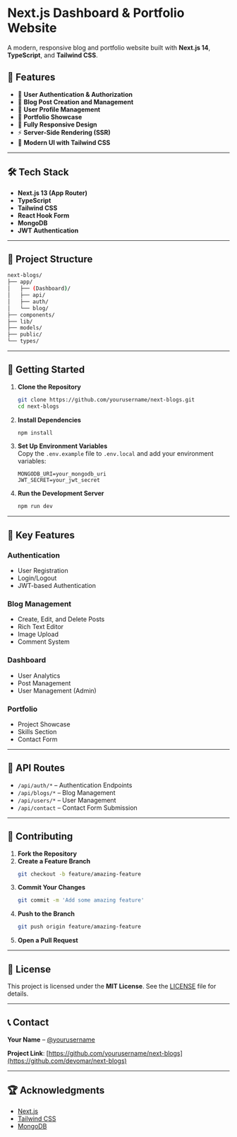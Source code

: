 # Next.js Dashboard & Portfolio Website

A modern, responsive blog and portfolio website built with **Next.js 14**, **TypeScript**, and **Tailwind CSS**.

## 🚀 Features

- 🔐 **User Authentication & Authorization**
- 📝 **Blog Post Creation and Management**
- 👤 **User Profile Management**
- 💼 **Portfolio Showcase**
- 📱 **Fully Responsive Design**
- ⚡ **Server-Side Rendering (SSR)**
- 🎨 **Modern UI with Tailwind CSS**

---

## 🛠 Tech Stack

- **Next.js 13 (App Router)**
- **TypeScript**
- **Tailwind CSS**
- **React Hook Form**
- **MongoDB**
- **JWT Authentication**

---

## 📂 Project Structure

```bash
next-blogs/
├── app/
│   ├── (Dashboard)/
│   ├── api/
│   ├── auth/
│   └── blog/
├── components/
├── lib/
├── models/
├── public/
└── types/
```

---

## 📖 Getting Started

1. **Clone the Repository**

   ```bash
   git clone https://github.com/yourusername/next-blogs.git
   cd next-blogs
   ```

2. **Install Dependencies**

   ```bash
   npm install
   ```

3. **Set Up Environment Variables**  
   Copy the `.env.example` file to `.env.local` and add your environment variables:

   ```
   MONGODB_URI=your_mongodb_uri
   JWT_SECRET=your_jwt_secret
   ```

4. **Run the Development Server**
   ```bash
   npm run dev
   ```

---

## 🔑 Key Features

### **Authentication**

- User Registration
- Login/Logout
- JWT-based Authentication

### **Blog Management**

- Create, Edit, and Delete Posts
- Rich Text Editor
- Image Upload
- Comment System

### **Dashboard**

- User Analytics
- Post Management
- User Management (Admin)

### **Portfolio**

- Project Showcase
- Skills Section
- Contact Form

---

## 📡 API Routes

- `/api/auth/*` – Authentication Endpoints
- `/api/blogs/*` – Blog Management
- `/api/users/*` – User Management
- `/api/contact` – Contact Form Submission

---

## 🤝 Contributing

1. **Fork the Repository**
2. **Create a Feature Branch**
   ```bash
   git checkout -b feature/amazing-feature
   ```
3. **Commit Your Changes**
   ```bash
   git commit -m 'Add some amazing feature'
   ```
4. **Push to the Branch**
   ```bash
   git push origin feature/amazing-feature
   ```
5. **Open a Pull Request**

---

## 📄 License

This project is licensed under the **MIT License**. See the [LICENSE](LICENSE) file for details.

---

## 📞 Contact

**Your Name** – [@yourusername](https://github.com/omarfarukesham)

**Project Link**: [https://github.com/yourusername/next-blogs](https://github.com/devomar/next-blogs)

---

## 🏆 Acknowledgments

- [Next.js](https://nextjs.org/)
- [Tailwind CSS](https://tailwindcss.com/)
- [MongoDB](https://www.mongodb.com/)
